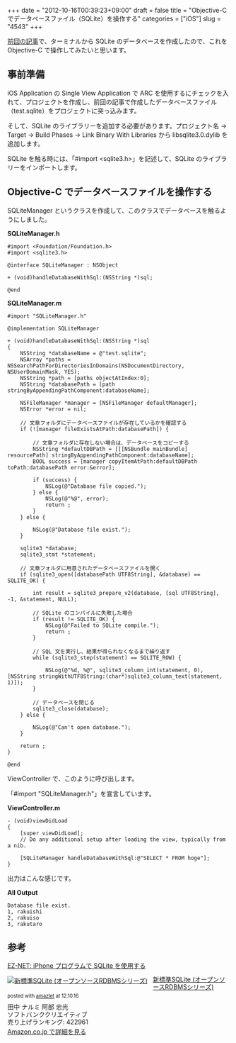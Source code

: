 +++
date = "2012-10-16T00:39:23+09:00"
draft = false
title = "Objective-C でデータベースファイル（SQLite）を操作する"
categories = ["iOS"]
slug = "4543"
+++

<a href="http://rakuishi.com/sqlite/4535/" target="_blank">前回の記事</a>で、ターミナルから SQLite のデータベースを作成したので、これを Objective-C で操作してみたいと思います。

<h2>事前準備</h2>

iOS Application の Single View Application で ARC を使用するにチェックを入れて、プロジェクトを作成し、前回の記事で作成したデータベースファイル（test.sqlite）をプロジェクトに突っ込みます。

そして、SQLite のライブラリーを追加する必要があります。プロジェクト名 → Target → Build Phases → Link Binary With Libraries から libsqlite3.0.dylib を追加します。

SQLite を触る時には、「#import &lt;sqlite3.h>」を記述して、SQLite のライブラリーをインポートします。

<h2>Objective-C でデータベースファイルを操作する</h2>

SQLiteManager というクラスを作成して、このクラスでデータベースを触るようにしました。

<strong>SQLiteManager.h</strong>

<pre><code>#import &lt;Foundation/Foundation.h>
#import &lt;sqlite3.h>

@interface SQLiteManager : NSObject

+ (void)handleDatabaseWithSql:(NSString *)sql;

@end
</code></pre>

<strong>SQLiteManager.m</strong>

<pre><code>#import "SQLiteManager.h"

@implementation SQLiteManager

+ (void)handleDatabaseWithSql:(NSString *)sql
{
    NSString *databaseName = @"test.sqlite";
    NSArray *paths = NSSearchPathForDirectoriesInDomains(NSDocumentDirectory, NSUserDomainMask, YES);
    NSString *path = [paths objectAtIndex:0];
    NSString *databasePath = [path stringByAppendingPathComponent:databaseName];
    
    NSFileManager *manager = [NSFileManager defaultManager];
    NSError *error = nil;
    
    // 文章フォルダにデータベースファイルが存在しているかを確認する
    if (![manager fileExistsAtPath:databasePath]) {
        
        // 文章フォルダに存在しない場合は、データベースをコピーする
        NSString *defaultDBPath = [[[NSBundle mainBundle] resourcePath] stringByAppendingPathComponent:databaseName];
        BOOL success = [manager copyItemAtPath:defaultDBPath toPath:databasePath error:&error];
        
        if (success) {
            NSLog(@"Database file copied.");
        } else {
            NSLog(@"%@", error);
            return ;
        }
    } else {
        
        NSLog(@"Database file exist.");
    }
    
    sqlite3 *database;
    sqlite3_stmt *statement;
    
    // 文章フォルダに用意されたデータベースファイルを開く
    if (sqlite3_open([databasePath UTF8String], &database) == SQLITE_OK) {
        
        int result = sqlite3_prepare_v2(database, [sql UTF8String], -1, &statement, NULL);
        
        // SQLite のコンパイルに失敗した場合
        if (result != SQLITE_OK) {
            NSLog(@"Failed to SQLite compile.");
            return ;
        }
        
        // SQL 文を実行し、結果が得られなくなるまで繰り返す
        while (sqlite3_step(statement) == SQLITE_ROW) {

            NSLog(@"%d, %@", sqlite3_column_int(statement, 0),[NSString stringWithUTF8String:(char*)sqlite3_column_text(statement, 1)]);
        }
        
        // データベースを閉じる
        sqlite3_close(database);
    } else {
        
        NSLog(@"Can't open database.");
    }
    
    return ;
}

@end
</code></pre>

ViewController で、このように呼び出します。

「#import "SQLiteManager.h"」を宣言しています。

<strong>ViewController.m</strong>

<pre><code>- (void)viewDidLoad
{
    [super viewDidLoad];
    // Do any additional setup after loading the view, typically from a nib.
    
    [SQLiteManager handleDatabaseWithSql:@"SELECT * FROM hoge"];
}
</code></pre>

出力はこんな感じです。

<strong>All Output</strong>

<pre><code>Database file exist.
1, rakuishi
2, rakuiso
3, rakutaro</code></pre>

<h2>参考</h2>

<a href="http://program.station.ez-net.jp/special/iphone/db/sqlite.asp" target="_blank">EZ-NET: iPhone プログラムで SQLite を使用する</a>

<div class="amazlet-box" style="margin-bottom:0px;"><div class="amazlet-image" style="float:left;margin:0px 12px 1px 0px;"><a href="http://www.amazon.co.jp/exec/obidos/ASIN/4797354739/rakuishi-22/ref=nosim/" name="amazletlink" target="_blank"><img src="http://ecx.images-amazon.com/images/I/51w28k89iJL._SL160_.jpg" alt="新標準SQLite (オープンソースRDBMSシリーズ)" style="border: none;" /></a></div><div class="amazlet-info" style="line-height:120%; margin-bottom: 10px"><div class="amazlet-name" style="margin-bottom:10px;line-height:120%"><a href="http://www.amazon.co.jp/exec/obidos/ASIN/4797354739/rakuishi-22/ref=nosim/" name="amazletlink" target="_blank">新標準SQLite (オープンソースRDBMSシリーズ)</a><div class="amazlet-powered-date" style="font-size:80%;margin-top:5px;line-height:120%">posted with <a href="http://www.amazlet.com/browse/ASIN/4797354739/rakuishi-22/ref=nosim/" title="新標準SQLite (オープンソースRDBMSシリーズ)" target="_blank">amazlet</a> at 12.10.16</div></div><div class="amazlet-detail">田中 ナルミ 阿部 忠光 <br />ソフトバンククリエイティブ <br />売り上げランキング: 422961<br /></div><div class="amazlet-sub-info" style="float: left;"><div class="amazlet-link" style="margin-top: 5px"><a href="http://www.amazon.co.jp/exec/obidos/ASIN/4797354739/rakuishi-22/ref=nosim/" name="amazletlink" target="_blank">Amazon.co.jp で詳細を見る</a></div></div></div><div class="amazlet-footer" style="clear: left"></div></div>
